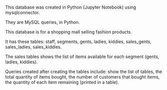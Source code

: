 This database was created in Python (Jupyter Notebook) using mysqlconnector.

They are MySQL queries, in Python.

This database is for a shopping mall selling fashion products.

It has these tables: staff, segments, gents, ladies, kiddies, sales_gents, sales_ladies, sales_kiddies.

The sales tables shows the list of items available for each segment (gents, ladies, kiddies).

Queries created after creating the tables include:
show the list of tables,
the total quantity of items bought,
the number of customers that bought items,
the quantity of each item remaining (printed in a table).
